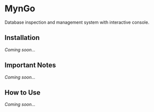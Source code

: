 # MynGo

Database inspection and management system with interactive console.

## Installation

*Coming soon...*

## Important Notes

*Coming soon...*

## How to Use

*Coming soon...*
